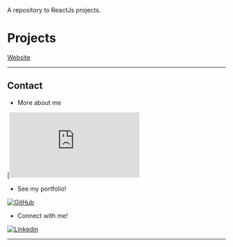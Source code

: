 A repository to ReactJs projects.

# Projects

[Website](https://github.com/sabrinabm94/react/tree/main/website)

---

## Contact

- More about me

[![About me](https://github.com/sabrinabm94/about/blob/main/ABOUT.md)

- See my portfolio!

[![GitHub](https://img.shields.io/badge/GitHub-181717?style=for-the-badge&logo=github&logoColor=white)](https://bit.ly/3Q7O3Z7)

- Connect with me!

[![Linkedin](https://img.shields.io/badge/LinkedIn-0077B5?style=for-the-badge&logo=linkedin&logoColor=white)](https://www.linkedin.com/in/sabrinabm94/?locale=en_US)

---
